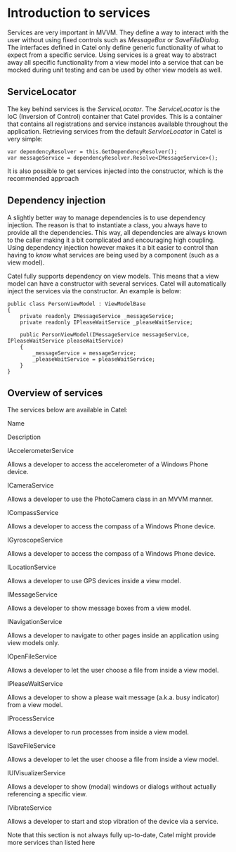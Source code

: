 # Introduction to services

Services are very important in MVVM. They define a way to interact with the user without using fixed controls such as *MessageBox* or *SaveFileDialog*. The interfaces defined in Catel only define generic functionality of what to expect from a specific service. Using services is a great way to abstract away all specific functionality from a view model into a service that can be mocked during unit testing and can be used by other view models as well.

## ServiceLocator

The key behind services is the *ServiceLocator*. The *ServiceLocator* is the IoC (Inversion of Control) container that Catel provides. This is a container that contains all registrations and service instances available throughout the application. Retrieving services from the default *ServiceLocator* in Catel is very simple:

```
var dependencyResolver = this.GetDependencyResolver();
var messageService = dependencyResolver.Resolve<IMessageService>();
```

It is also possible to get services injected into the constructor, which is the recommended approach

## Dependency injection

A slightly better way to manage dependencies is to use dependency injection. The reason is that to instantiate a class, you always have to provide all the dependencies. This way, all dependencies are always known to the caller making it a bit complicated and encouraging high coupling. Using dependency injection however makes it a bit easier to control than having to *know* what services are being used by a component (such as a view model).

Catel fully supports dependency on view models. This means that a view model can have a constructor with several services. Catel will automatically inject the services via the constructor. An example is below:

```
public class PersonViewModel : ViewModelBase
{ 
    private readonly IMessageService _messageService;
    private readonly IPleaseWaitService _pleaseWaitService;

    public PersonViewModel(IMessageService messageService, IPleaseWaitService pleaseWaitService)
    {
        _messageService = messageService;
        _pleaseWaitService = pleaseWaitService;
    }
}
```

## Overview of services

The services below are available in Catel:

Name

Description

IAccelerometerService

Allows a developer to access the accelerometer of a Windows Phone device.

ICameraService

Allows a developer to use the PhotoCamera class in an MVVM manner.

ICompassService

Allows a developer to access the compass of a Windows Phone device.

IGyroscopeService

Allows a developer to access the compass of a Windows Phone device.

ILocationService

Allows a developer to use GPS devices inside a view model.

IMessageService

Allows a developer to show message boxes from a view model.

INavigationService

Allows a developer to navigate to other pages inside an application using view models only.

IOpenFileService

Allows a developer to let the user choose a file from inside a view model.

IPleaseWaitService

Allows a developer to show a please wait message (a.k.a. busy indicator) from a view model.

IProcessService

Allows a developer to run processes from inside a view model.

ISaveFileService

Allows a developer to let the user choose a file from inside a view model.

IUIVisualizerService

Allows a developer to show (modal) windows or dialogs without actually referencing a specific view.

IVibrateService

Allows a developer to start and stop vibration of the device via a service.

Note that this section is not always fully up-to-date, Catel might provide more services than listed here

